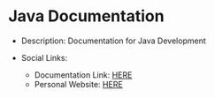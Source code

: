 # Java Documentation

- Description: Documentation for Java Development

- Social Links:
  - Documentation Link: [HERE](https://alibaihaqi.github.io/java-docs/)
  - Personal Website: [HERE](https://www.alibaihaqi.com)
